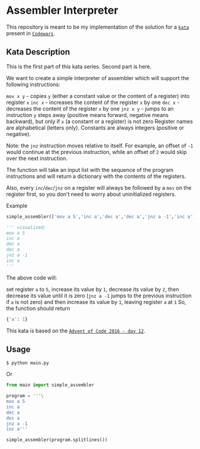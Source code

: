 # Assembler Interpreter

This repository is meant to be my implementation of the solution for a [`kata`](https://www.codewars.com/kata/58e24788e24ddee28e000053) present in [`Codewars`](https://www.codewars.com/).


## Kata Description

This is the first part of this kata series. Second part is here.

We want to create a simple interpreter of assembler which will support the following instructions:

`mov x y` - copies `y` (either a constant value or the content of a register) into register `x`
`inc x` - increases the content of the register `x` by one
`dec x` - decreases the content of the register `x` by one
`jnz x y` - jumps to an instruction `y` steps away (positive means forward, negative means backward), but only if `x` (a constant or a register) is not zero
Register names are alphabetical (letters only). Constants are always integers (positive or negative).

Note: the `jnz` instruction moves relative to itself. For example, an offset of `-1` would continue at the previous instruction, while an offset of `2` would skip over the next instruction.

The function will take an input list with the sequence of the program instructions and will return a dictionary with the contents of the registers.

Also, every `inc`/`dec`/`jnz` on a register will always be followed by a `mov` on the register first, so you don't need to worry about uninitialized registers.

Example
```python
simple_assembler(['mov a 5','inc a','dec a','dec a','jnz a -1','inc a'])

''' visualized:
mov a 5
inc a
dec a
dec a
jnz a -1
inc a
'''
```
The above code will:

set register `a` to `5`,
increase its value by `1`,
decrease its value by `2`,
then decrease its value until it is zero (`jnz a -1` jumps to the previous instruction if `a` is not zero)
and then increase its value by `1`, leaving register `a` at `1`
So, the function should return

```python
{'a': 1}
```
This kata is based on the [`Advent of Code 2016 - day 12`](https://adventofcode.com/2016/day/12).


## Usage

    $ python main.py

Or

```python
from main import simple_assembler

program = '''\
mov a 5
inc a
dec a
dec a
jnz a -1
inc a'''

simple_assembler(program.splitlines())
```
